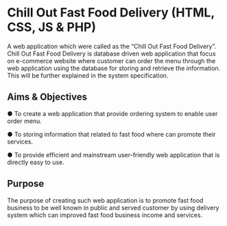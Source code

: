 # Chill Out Fast Food Delivery (HTML, CSS, JS & PHP)

A web application which were called as the “Chill Out Fast Food Delivery”. Chill Out Fast Food Delivery is database driven web application that focus on e-commerce website where customer can order the menu through the web application using the database for storing and retrieve the information. This will be further explained in the system specification.

## Aims & Objectives
● To create a web application that provide ordering system to enable user order menu.

● To storing information that related to fast food where can promote their services.

● To provide efficient and mainstream user-friendly web application that is directly easy to use.

## Purpose
The purpose of creating such web application is to promote fast food business to be well known in public and served customer by using delivery system which can improved fast food business income and services.
